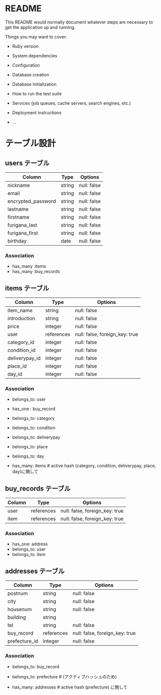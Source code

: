 # README

This README would normally document whatever steps are necessary to get the
application up and running.

Things you may want to cover:

* Ruby version

* System dependencies

* Configuration

* Database creation

* Database initialization

* How to run the test suite

* Services (job queues, cache servers, search engines, etc.)

* Deployment instructions

* ...



# テーブル設計

## users テーブル

| Column             | Type   | Options     |
| -------------------| ------ | ----------- |
| nickname           | string | null: false |
| email              | string | null: false |
| encrypted_password | string | null: false |
| lastname           | string | null: false |
| firstname          | string | null: false |
| furigana_last      | string | null: false |
| furigana_first     | string | null: false |
| birthday           | date   | null: false |

### Association

- has_many :items
- has_many :buy_records


## items テーブル

| Column         | Type       | Options                        |
| ------         | ------     | ------------------------------ |
| item_name      | string     | null: false                    |
| introduction   | string     | null: false                    |
| price          | integer    | null: false                    |
| user           | references | null: false, foreign_key: true |
| category_id    | integer    | null: false                    |
| condition_id   | integer    | null: false                    |
| deliverypay_id | integer    | null: false                    |
| place_id       | integer    | null: false                    |
| day_id         | integer    | null: false                    |

### Association

- belongs_to: user
- has_one : buy_record
- belongs_to: category 
- belongs_to: condition 
- belongs_to: deliverypay
- belongs_to: place
- belongs_to: day

- has_many: items    # active hash (category, condition, deliverypay, place, day)に関して
 

## buy_records テーブル

| Column | Type       | Options                        |
| ------ | ---------- | ------------------------------ |
| user   | references | null: false, foreign_key: true |
| item   | references | null: false, foreign_key: true |

### Association

- has_one: address
- belongs_to: user
- belongs_to: item


## addresses テーブル

| Column         | Type       | Options                        |
| ------         | ---------- | ------------------------------ |
| postnum        | string     | null: false                    |
| city           | string     | null: false                    |
| housenum       | string     | null: false                    |
| building       | string     |                                |
| tel            | string     | null: false                    |
| buy_record     | references | null: false, foreign_key: true |
| prefecture_id  | integer    | null: false                    |

### Association

- belongs_to: buy_record
- belongs_to: prefecture  # (アクティブハッシュのため)

- has_many: addresses  # active hash (prefecture) に関して